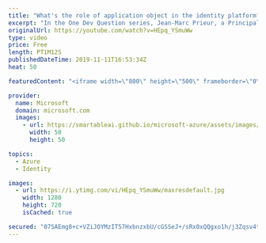```yaml
---
title: "What's the role of application object in the identity platform? | One Dev Question: Jean-Marc Prieur"
excerpt: "In the One Dev Question series, Jean-Marc Prieur, a Principal Program Manager Program Manager working on the Microsoft identity platform, explains the role of the Azure Active Directory application object in the Microsoft identity platform.   Get more information at: https://docs.microsoft.com/azure/active-directory/develop/"
originalUrl: https://youtube.com/watch?v=HEpq_YSmuWw
type: video
price: Free
length: PT1M12S
publishedDateTime: 2019-11-11T16:53:34Z
heat: 50

featuredContent: "<iframe width=\"800\" height=\"500\" frameborder=\"0\" src=\"https://www.youtube.com/embed/HEpq_YSmuWw\" allow=\"accelerometer; autoplay; encrypted-media; gyroscope; picture-in-picture\" allowfullscreen></iframe>"

provider:
  name: Microsoft
  domain: microsoft.com
  images:
    - url: https://smartableai.github.io/microsoft-azure/assets/images/organizations/microsoft.com-50x50.jpg
      width: 50
      height: 50

topics:
  - Azure
  - Identity

images:
  - url: https://i.ytimg.com/vi/HEpq_YSmuWw/maxresdefault.jpg
    width: 1280
    height: 720
    isCached: true

secured: "07SAEmg8+c+VZiJOYMzIT57HxbnzxbU/cGSSeJ+/sRx0xQQgxo1h/j3Zqsv4tOhTRqjEfpKyzxTWbLoTcvYxMt3xzW2R63TvSJIrFrEzPyuEXaFN1kvkeTb83/4f/nl+IQ2gy0Ztj33xIwnRsXCvDofaZ0zy/tAz2iC4vo5cApVkZdzwQuryB8I4CSvlIk/waarsGfwd/LOMHiDsrQ6SOq7GJ8aFPutohgA/1HqAPa3QzrnECxSlsFLo+dHq4A/RfCg4Z7R2PD6ooNB8/pQWNZRxWIfKRpHYLZZRbqeigVoQQsgNhUEHJg81XwKiiTco4S2jMZnkv7CwI6pL5SOPLl5ViniqBm4bbZtcrwBAHAfq7n/e4M88pqXYLM/tnuWW+eh4YaHLnfwLxTQIE//xxGmkdDPGF7ZOq6VWNF6lsxg=;u0+Ju94vn68+Ug1WiBtQ5g=="
---
```


